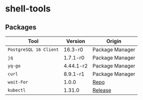 # shell-tools


## Packages

| Tool | Version | Origin |
|---|---|---|
| `PostgreSQL 16 Client` | 16.3-r0 | Package Manager |
| `jq` | 1.7.1-r0 | Package Manager |
| `yq-go` | 4.44.1-r2 | Package Manager |
| `curl`  | 8.9.1-r1 | Package Manager |
| `wait-For` | 1.0.0 | [Repo](https://github.com/mrako/wait-for/releases)
| `kubectl` | 1.31.0 | [Release](https://kubernetes.io/docs/tasks/tools/install-kubectl-linux/#install-kubectl-binary-with-curl-on-linux)
